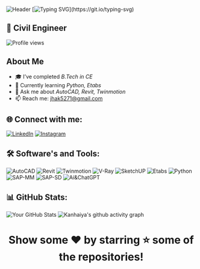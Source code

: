 ![Header](https://capsule-render.vercel.app/api?type=waving&color=gradient&height=150&section=header&text=Welcome+to+my+profile!)
[![Typing SVG](https://readme-typing-svg.herokuapp.com?font=Fira+Code&duration=3000&pause=500&color=00FF00&multiline=true&width=600&lines=Hey+there+👋;I'm+Kanhaiya+Kumar+Jha;AI+%26+Python+Learner;Open+Source+Contributor+🌍;Welcome+to+my+GitHub+Profile!)](https://git.io/typing-svg)
## 🚀 Civil Engineer 









![Profile views](https://komarev.com/ghpvc/?username=Kanhaiya957)

## About Me

- 🎓 I’ve completed *B.Tech in CE*
- 🌱 Currently learning *Python, Etabs*
- 💬 Ask me about *AutoCAD, Revit, Twinmotion*
- 📫 Reach me: [jhak5271@gmail.com](mailto:jhak5271@gmail.com)

## 🌐 Connect with me:
[![LinkedIn](https://img.shields.io/badge/LinkedIn-blue)](https://www.linkedin.com/in/kanhaiya21?utm_source=share&utm_campaign=share_via&utm_content=profile&utm_medium=android_app)
[![Instagram](https://img.shields.io/badge/Instagram-red)](https://www.instagram.com/_kanhaiya_kumar_01_?igsh=MWxhenN0bjZncDcwMA==)

## 🛠 Software's and Tools:
![AutoCAD](https://img.shields.io/badge/AutoCAD-red)
![Revit](https://img.shields.io/badge/Revit-blue)
![Twinmotion](https://img.shields.io/badge/Twinmotion-black)
![V-Ray](https://img.shields.io/badge/V-Ray-black)
![SketchUP](https://img.shields.io/badge/SketchUP-blue)
![Etabs](https://img.shields.io/badge/Etabs-blue)
![Python](https://img.shields.io/badge/Python-blue)
![SAP-MM](https://img.shields.io/badge/SAP-MM-blue)
![SAP-SD](https://img.shields.io/badge/SAP-SD-blue)
![Ai&ChatGPT](https://img.shields.io/badge/Ai&ChatGPT-black)

## 📊 GitHub Stats:

![Your GitHub Stats](https://github-readme-stats.vercel.app/api?username=Kanhaiya&show_icons=true&theme=dark)
![Kanhaiya's github activity graph](https://github-readme-activity-graph.vercel.app/graph?username=Kanhaiya957&bg_color=0d1117&color=00ff99&line=ff0055&point=ffffff&area=true&hide_border=true)

# <p align="center">Show some ❤ by starring ⭐ some of the repositories!</p>



